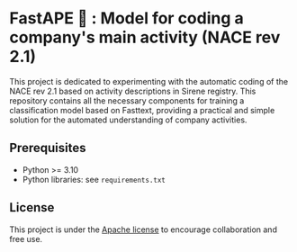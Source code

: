 # FastAPE 🚀 : Model for coding a company's main activity (NACE rev 2.1)

This project is dedicated to experimenting with the automatic coding of the NACE rev 2.1 based on activity descriptions in Sirene registry. This repository contains all the necessary components for training a classification model based on Fasttext, providing a practical and simple solution for the automated understanding of company activities.

## Prerequisites

- Python >= 3.10
- Python libraries: see `requirements.txt`

## License

This project is under the [Apache license](https://github.com/InseeFrLab/codif-ape-train/blob/main/LICENSE) to encourage collaboration and free use.
